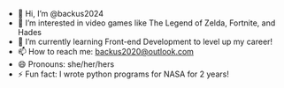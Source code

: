 - 👋 Hi, I’m @backus2024
- 👀 I’m interested in video games like The Legend of Zelda, Fortnite, and Hades
- 🌱 I’m currently learning Front-end Development to level up my career!
- 📫 How to reach me: backus2020@outlook.com
- 😄 Pronouns: she/her/hers
- ⚡ Fun fact: I wrote python programs for NASA for 2 years!

<!---
backus2024/backus2024 is a ✨ special ✨ repository because its `README.md` (this file) appears on your GitHub profile.
You can click the Preview link to take a look at your changes.
--->
